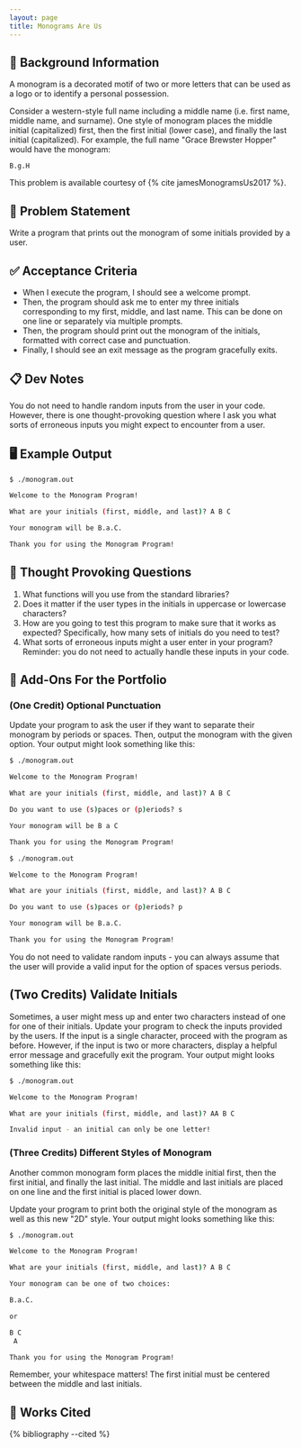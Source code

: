 ```yaml
---
layout: page
title: Monograms Are Us
---
```


## 🔖 Background Information

A monogram is a decorated motif of two or more letters that can be used as a logo or to identify a personal possession.

Consider a western-style full name including a middle name (i.e. first name, middle name, and surname). One style of monogram places the middle initial (capitalized) first, then the first initial (lower case), and finally the last initial (capitalized). For example, the full name "Grace Brewster Hopper" would have the monogram:

```text
B.g.H
```

This problem is available courtesy of {% cite jamesMonogramsUs2017 %}.

## 🎯 Problem Statement

Write a program that prints out the monogram of some initials provided by a user.

## ✅ Acceptance Criteria

* When I execute the program, I should see a welcome prompt.
* Then, the program should ask me to enter my three initials corresponding to my first, middle, and last name. This can be done on one line or separately via multiple prompts.
* Then, the program should print out the monogram of the initials, formatted with correct case and punctuation.
* Finally, I should see an exit message as the program gracefully exits.

## 📋 Dev Notes

You do not need to handle random inputs from the user in your code. However, there is one thought-provoking question where I ask you what sorts of erroneous inputs you might expect to encounter from a user.

## 🖥️ Example Output

```bash
$ ./monogram.out

Welcome to the Monogram Program!

What are your initials (first, middle, and last)? A B C

Your monogram will be B.a.C.

Thank you for using the Monogram Program!
```

## 📝 Thought Provoking Questions

1. What functions will you use from the standard libraries?
2. Does it matter if the user types in the initials in uppercase or lowercase characters?
3. How are you going to test this program to make sure that it works as expected? Specifically, how many sets of initials do you need to test?
4. What sorts of erroneous inputs might a user enter in your program? Reminder: you do not need to actually handle these inputs in your code.

## 💼 Add-Ons For the Portfolio

### (One Credit) Optional Punctuation

Update your program to ask the user if they want to separate their monogram by periods or spaces. Then, output the monogram with the given option. Your output might look something like this:

```bash
$ ./monogram.out

Welcome to the Monogram Program!

What are your initials (first, middle, and last)? A B C

Do you want to use (s)paces or (p)eriods? s

Your monogram will be B a C

Thank you for using the Monogram Program!
```

```bash
$ ./monogram.out

Welcome to the Monogram Program!

What are your initials (first, middle, and last)? A B C

Do you want to use (s)paces or (p)eriods? p

Your monogram will be B.a.C.

Thank you for using the Monogram Program!
```

You do not need to validate random inputs - you can always assume that the user will provide a valid input for the option of spaces versus periods.

## (Two Credits) Validate Initials

Sometimes, a user might mess up and enter two characters instead of one for one of their initials. Update your program to check the inputs provided by the users. If the input is a single character, proceed with the program as before. However, if the input is two or more characters, display a helpful error message and gracefully exit the program. Your output might looks something like this:

```bash
$ ./monogram.out

Welcome to the Monogram Program!

What are your initials (first, middle, and last)? AA B C

Invalid input - an initial can only be one letter!
```

### (Three Credits) Different Styles of Monogram

Another common monogram form places the middle initial first, then the first initial, and finally the last initial. The middle and last initials are placed on one line and the first initial is placed lower down.

Update your program to print both the original style of the monogram as well as this new "2D" style. Your output might looks something like this:

```bash
$ ./monogram.out

Welcome to the Monogram Program!

What are your initials (first, middle, and last)? A B C

Your monogram can be one of two choices:

B.a.C.

or

B C
 A

Thank you for using the Monogram Program!
```

Remember, your whitespace matters! The first initial must be centered between the middle and last initials.

## 📘 Works Cited

{% bibliography --cited %}
